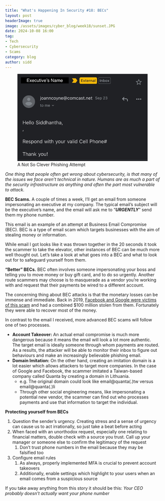 ```yaml
---
title: "What's Happening In Security #18: BECs"
layout: post
headerImage: true
image: /assets/images/cyber_blog/week18/sunset.JPG
date: 2024-10-08 16:00
tag:
- Tech
- Cybersecurity
- Scams
category: blog
author: sidd
---
```

<figure>
        <img class="image" src="/assets/images/cyber_blog/week18/fish.JPG" alt="phishing">
        <figcaption class="caption">A Not So Clever Phishing Attempt</figcaption>
</figure>

*One thing that people often get wrong about cybersecurity, is that many of the issues we face aren’t technical in nature. Humans are as much a part of the security infrastructure as anything and often the part most vulnerable to attack.*

**BEC Scams.** A couple of times a week, I’ll get an email from someone impersonating an executive at my company. The typical email’s subject will be the executive’s name, and the email will ask me to “***URGENTLY***” send them my phone number.

This email is an example of an attempt at Business Email Compromise (BEC). BEC is a type of email scam which targets businesses with the aim of stealing money or information.

While email I got looks like it was thrown together in the 20 seconds it took the scammer to take the elevator, other instances of BEC can be much more well thought out. Let’s take a look at what goes into a BEC and what to look out for to safeguard yourself from them.

**“Better” BECs.** BEC often involves someone impersonating your boss and telling you to move money or buy gift card, and to do so urgently. Another route scammers may choose is to masquerade as a vendor you’re working with and request that their payments be wired to a different account.

The concerning thing about BEC attacks is that the monetary losses can be immense and immediate. Back in 2019, [Facebook and Google were victims of this scam](https://www.cnbc.com/2019/03/27/phishing-email-scam-stole-100-million-from-facebook-and-google.html) and had a combined $100 million stolen from them. Fortunately they were able to recover most of the money.

In contrast to the email I received, more advanced BEC scams will follow one of two processes.

- **Account Takeover:** An actual email compromise is much more dangerous because it means the email will look a lot more authentic. The target email is ideally someone through whom payments are routed. As a results, the attacker will be able to monitor their inbox to figure out behaviours and make an increasingly believable phishing email.
- **Domain Imitation:** On the other hand, creating an imitation domain is a lot easier which allows attackers to target more companies. In the case of Google and Facebook, the scammer imitated a Taiwan-based company called Quanta by creating a domain in Lithuania.
    - e.g. The original domain could look like email@quanta(.)tw versus email@quanta(.)li
    - Through other social engineering means, like impersonating a potential new vendor, the scammer can find out who processes payments and use that information to target the individual.

**Protecting yourself from BECs**

1. Question the sender’s urgency. Creating stress and a sense of urgency can cause us to act irrationally, so just take a beat before acting
2. When faced with an unorthodox request, especially one relating to financial matters, double check with a source you trust. Call up your manager or someone else to confirm the legitimacy of the request
    1. Don’t trust phone numbers in the email because they may be falsified too
3. Configure email rules
    1. As always, properly implemented MFA is crucial to prevent account takeovers
    2. Additionally, enable settings which highlight to your users when an email comes from a suspicious source

If you take away anything from this story it should be this: *Your CEO probably doesn’t actually want your phone number*